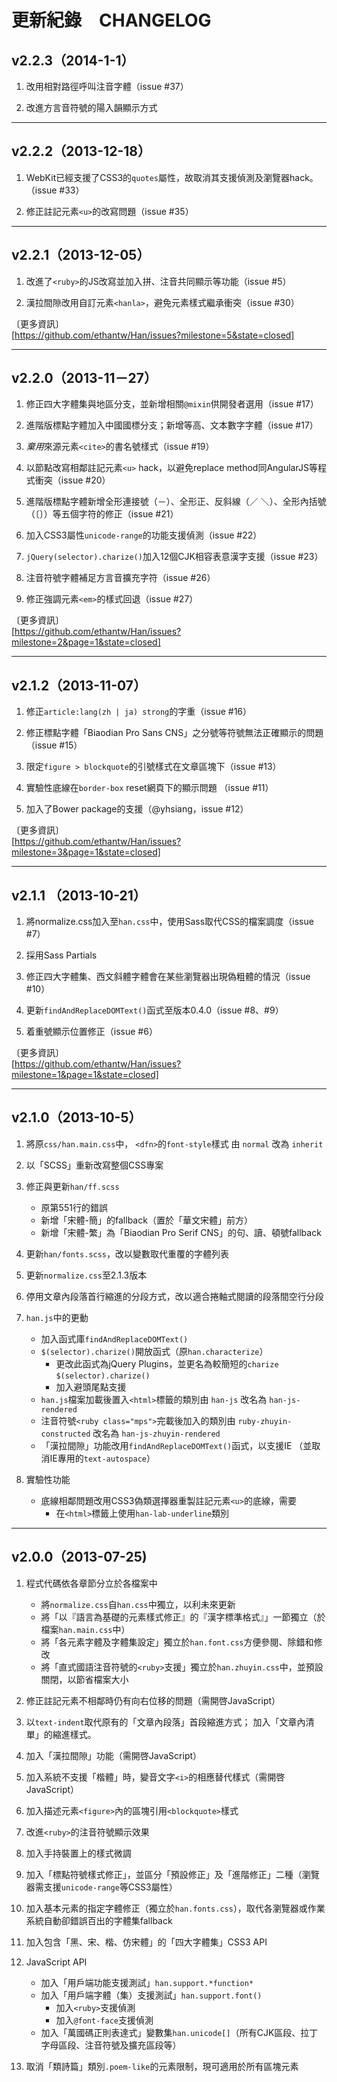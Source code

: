 
更新紀錄　CHANGELOG
===

v2.2.3（2014-1-1）
---
1. 改用相對路徑呼叫注音字體（issue #37）

2. 改進方言音符號的陽入韻顯示方式



* * *

v2.2.2（2013-12-18）
---
1. WebKit已經支援了CSS3的`quotes`屬性，故取消其支援偵測及瀏覽器hack。（issue #33）

2. 修正註記元素`<u>`的改寫問題（issue #35）



* * *

v2.2.1（2013-12-05）
---
1. 改進了`<ruby>`的JS改寫並加入拼、注音共同顯示等功能（issue #5）

2. 漢拉間隙改用自訂元素`<hanla>`，避免元素樣式繼承衝突（issue #30）

〔更多資訊〕   
[https://github.com/ethantw/Han/issues?milestone=5&state=closed]



* * *

v2.2.0（2013-11－27）
---
1. 修正四大字體集與地區分支，並新增相關`@mixin`供開發者選用（issue #17）

2. 進階版標點字體加入中國國標分支；新增等高、文本數字字體（issue #17）

3. *棄用*來源元素`<cite>`的書名號樣式（issue #19）

4. 以節點改寫相鄰註記元素`<u>` hack，以避免replace method同AngularJS等程式衝突（issue #20）

5. 進階版標點字體新增全形連接號（－）、全形正、反斜線（／ ＼）、全形內括號（〔〕）等五個字符的修正（issue #21）

6. 加入CSS3屬性`unicode-range`的功能支援偵測（issue #22）

7. `jQuery(selector).charize()`加入12個CJK相容表意漢字支援（issue #23）

8. 注音符號字體補足方言音擴充字符（issue #26）

9. 修正強調元素`<em>`的樣式回退（issue #27）


〔更多資訊〕  
[https://github.com/ethantw/Han/issues?milestone=2&page=1&state=closed]



* * *

v2.1.2（2013-11-07）
---
1. 修正`article:lang(zh | ja) strong`的字重（issue #16）

2. 修正標點字體「Biaodian Pro Sans CNS」之分號等符號無法正確顯示的問題（issue #15）

3. 限定`figure > blockquote`的引號樣式在文章區塊下（issue #13）

4. 實驗性底線在`border-box` reset網頁下的顯示問題
（issue #11）

5. 加入了Bower package的支援（@yhsiang，issue #12）


〔更多資訊〕  
[https://github.com/ethantw/Han/issues?milestone=3&page=1&state=closed]



* * *

v2.1.1 （2013-10-21）
---
1. 將normalize.css加入至`han.css`中，使用Sass取代CSS的檔案調度（issue #7）

2. 採用Sass Partials

3. 修正四大字體集、西文斜體字體會在某些瀏覽器出現偽粗體的情況（issue #10）

4. 更新`findAndReplaceDOMText()`函式至版本0.4.0（issue #8、#9）

5. 着重號顯示位置修正（issue #6）


〔更多資訊〕  
[https://github.com/ethantw/Han/issues?milestone=1&page=1&state=closed]



* * *

v2.1.0（2013-10-5）
---
1. 將原`css/han.main.css`中，
     `<dfn>`的`font-style`樣式
   由
     `normal`
   改為
     `inherit`

2. 以「SCSS」重新改寫整個CSS專案

3. 修正與更新`han/ff.scss`
    * 原第551行的錯誤
    * 新增「宋體-簡」的fallback（置於「華文宋體」前方）
    * 新增「宋體-繁」為「Biaodian Pro Serif CNS」的句、讀、頓號fallback


4. 更新`han/fonts.scss`，改以變數取代重覆的字體列表
 
5. 更新`normalize.css`至2.1.3版本

6. 停用文章內段落首行縮進的分段方式，改以適合捲軸式閱讀的段落間空行分段

7. `han.js`中的更動
	* 加入函式庫`findAndReplaceDOMText()`
	* `$(selector).charize()`開放函式（原`han.characterize`）
		* 更改此函式為jQuery Plugins，並更名為較簡短的`charize`
		    `$(selector).charize()`
		* 加入避頭尾點支援
	* `han.js`檔案加載後置入`<html>`標籤的類別由
		`han-js`
      改名為
        `han-js-rendered`
	* 注音符號`<ruby class="mps">`完載後加入的類別由
	  	`ruby-zhuyin-constructed`
	  改名為
	    `han-js-zhuyin-rendered`
	* 「漢拉間隙」功能改用`findAndReplaceDOMText()`函式，以支援IE
	  （並取消IE專用的`text-autospace`）


8. 實驗性功能
	* 底線相鄰問題改用CSS3偽類選擇器重製註記元素`<u>`的底線，需要
  		* 在`<html>`標籤上使用`han-lab-underline`類別



* * *

v2.0.0（2013-07-25)
---

1. 程式代碼依各章節分立於各檔案中
	* 將`normalize.css`自`han.css`中獨立，以利未來更新
	* 將「以『語言為基礎的元素樣式修正』的『漢字標準格式』」一節獨立（於檔案`han.main.css`中）
	* 將「各元素字體及字體集設定」獨立於`han.font.css`方便參閱、除錯和修改
	* 將「直式國語注音符號的`<ruby>`支援」獨立於`han.zhuyin.css`中，並預設關閉，以節省檔案大小


2. 修正註記元素不相鄰時仍有向右位移的問題（需開啓JavaScript）

3. 以`text-indent`取代原有的「文章內段落」首段縮進方式；
   加入「文章內清單」的縮進樣式。

4. 加入「漢拉間隙」功能（需開啓JavaScript）

5. 加入系統不支援「楷體」時，變音文字`<i>`的相應替代樣式（需開啓JavaScript）

6. 加入描述元素`<figure>`內的區塊引用`<blockquote>`樣式

7. 改進`<ruby>`的注音符號顯示效果

8. 加入手持裝置上的樣式微調

9. 加入「標點符號樣式修正」，並區分「預設修正」及「進階修正」二種（瀏覽器需支援`unicode-range`等CSS3屬性）

10. 加入基本元素的指定字體修正（獨立於`han.fonts.css`），取代各瀏覽器或作業系統自動卻錯誤百出的字體集fallback

11. 加入包含「黑、宋、楷、仿宋體」的「四大字體集」CSS3 API

12. JavaScript API
	* 加入「用戶端功能支援測試」`han.support.*function*`
	* 加入「用戶端字體（集）支援測試」`han.support.font()`
		* 加入`<ruby>`支援偵測
		* 加入`@font-face`支援偵測
	* 加入「萬國碼正則表達式」變數集`han.unicode[]`（所有CJK區段、拉丁字母區段、注音符號及擴充區段等）


13. 取消「類詩篇」類別`.poem-like`的元素限制，現可適用於所有區塊元素





